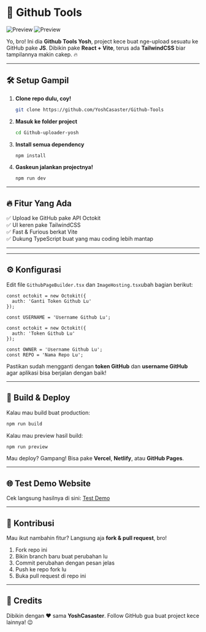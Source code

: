 # 🚀 Github Tools

![Preview](https://pomf2.lain.la/f/ayaazhh8.jpg)
![Preview](https://raw.githubusercontent.com/inanyojaaaar/db_testing/main/images/1741750004848-photo_6231095079834076127_w.jpg)

Yo, bro! Ini dia **Github Tools Yosh**, project kece buat nge-upload sesuatu ke GitHub pake **JS**. Dibikin pake **React + Vite**, terus ada **TailwindCSS** biar tampilannya makin cakep. 🔥

---

## 🛠️ Setup Gampil

1. **Clone repo dulu, coy!**
   ```sh
   git clone https://github.com/YoshCasaster/Github-Tools
   ```

2. **Masuk ke folder project**
   ```sh
   cd Github-uploader-yosh
   ```

3. **Install semua dependency**
   ```sh
   npm install
   ```

4. **Gaskeun jalankan projectnya!**
   ```sh
   npm run dev
   ```

---

## 🔥 Fitur Yang Ada
✅ Upload ke GitHub pake API Octokit  
✅ UI keren pake TailwindCSS  
✅ Fast & Furious berkat Vite  
✅ Dukung TypeScript buat yang mau coding lebih mantap  

---

---

## ⚙️ Konfigurasi

Edit file `GithubPageBuilder.tsx` dan `ImageHosting.tsx`ubah bagian berikut:

```tsx
const octokit = new Octokit({
  auth: 'Ganti Token Github Lu'
});

const USERNAME = 'Username Github Lu';
```
```tsx
const octokit = new Octokit({
  auth: 'Token Github Lu'
});

const OWNER = 'Username Github Lu';
const REPO = 'Nama Repo Lu';
```

Pastikan sudah mengganti dengan **token GitHub** dan **username GitHub** agar aplikasi bisa berjalan dengan baik!

---

## 🚀 Build & Deploy

Kalau mau build buat production:
```sh
npm run build
```
Kalau mau preview hasil build:
```sh
npm run preview
```
Mau deploy? Gampang! Bisa pake **Vercel**, **Netlify**, atau **GitHub Pages**.

---

## 🌐 Test Demo Website
Cek langsung hasilnya di sini: [Test Demo](https://gitpublis.netlify.app/)

---

## 📢 Kontribusi
Mau ikut nambahin fitur? Langsung aja **fork & pull request**, bro!

1. Fork repo ini
2. Bikin branch baru buat perubahan lu
3. Commit perubahan dengan pesan jelas
4. Push ke repo fork lu
5. Buka pull request di repo ini

---

## 🎉 Credits
Dibikin dengan ❤️ sama **YoshCasaster**. Follow GitHub gua buat project kece lainnya! 😉

